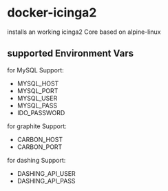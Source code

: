 # docker-icinga2

installs an working icinga2 Core based on alpine-linux

## supported Environment Vars

for MySQL Support:
  - MYSQL_HOST
  - MYSQL_PORT
  - MYSQL_USER
  - MYSQL_PASS
  - IDO_PASSWORD

for graphite Support:
  - CARBON_HOST
  - CARBON_PORT

for dashing Support:
  - DASHING_API_USER
  - DASHING_API_PASS
